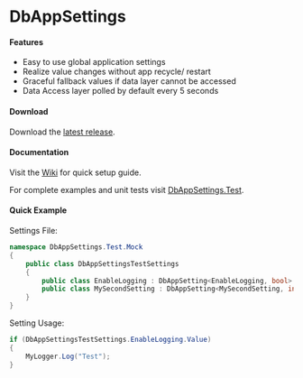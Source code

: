 DbAppSettings
=======================

#### Features

- Easy to use global application settings
- Realize value changes without app recycle/ restart
- Graceful fallback values if data layer cannot be accessed
- Data Access layer polled by default every 5 seconds

#### Download
Download the [latest release].

#### Documentation
Visit the [Wiki] for quick setup guide.

For complete examples and unit tests visit [DbAppSettings.Test]. 

#### Quick Example

Settings File:
```c#
namespace DbAppSettings.Test.Mock
{
    public class DbAppSettingsTestSettings
    {
        public class EnableLogging : DbAppSetting<EnableLogging, bool> { public override bool InitialValue => false; }
        public class MySecondSetting : DbAppSetting<MySecondSetting, int> { public override int InitialValue => 1; }
    }
}
```
Setting Usage:
```c#
if (DbAppSettingsTestSettings.EnableLogging.Value)
{
    MyLogger.Log("Test");
}
```

[latest release]: https://github.com/mmohoney/DbAppSettings/releases
[DbAppSettings.Test]: https://github.com/mmohoney/DbAppSettings/tree/master/DbAppSettings/Source/DbAppSettings.Test
[wiki]: https://github.com/mmohoney/DbAppSettings/wiki/Setup
